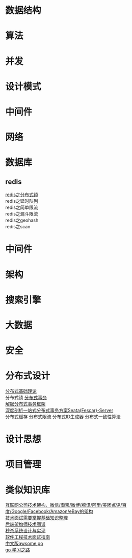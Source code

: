 # 数据结构
# 算法
# 并发
# 设计模式
# 中间件
# 网络
# 数据库
## redis
<a href="https://github.com/longshengguoji/architecture/blob/master/redis%E4%B9%8B%E5%88%86%E5%B8%83%E5%BC%8F%E9%94%81.md">redis之分布式锁</a><br/>
redis之延时队列<br/>
redis之简单限流<br/>
redis之漏斗限流<br/>
redis之geohash<br/>
redis之scan<br/>
# 中间件
# 架构
# 搜索引擎
# 大数据
# 安全
# 分布式设计
<a href="https://github.com/longshengguoji/architecture/blob/master/%E5%88%86%E5%B8%83%E5%BC%8F%E5%9F%BA%E7%A1%80%E4%B9%8B%E6%A0%B8%E5%BF%83%E7%90%86%E8%AE%BA.md">分布式基础理论</a><br/>
分布式锁
<a href="https://github.com/longshengguoji/architecture/blob/master/%E5%88%86%E5%B8%83%E5%BC%8F%E8%AE%BE%E8%AE%A1/%E5%88%86%E5%B8%83%E5%BC%8F%E4%BA%8B%E5%8A%A1.md">分布式事务</a><br/>
<a href= "https://github.com/javagrowing/JGrowing/blob/master/%E5%88%86%E5%B8%83%E5%BC%8F/%E5%88%86%E5%B8%83%E5%BC%8F%E4%BA%8B%E5%8A%A1/%E8%A7%A3%E5%AF%86%E5%88%86%E5%B8%83%E5%BC%8F%E4%BA%8B%E5%8A%A1%E6%A1%86%E6%9E%B6-Fescar.md">解密分布式事务框架</a><br/>
<a href="https://github.com/javagrowing/JGrowing/blob/master/%E5%88%86%E5%B8%83%E5%BC%8F/%E5%88%86%E5%B8%83%E5%BC%8F%E4%BA%8B%E5%8A%A1/%E6%B7%B1%E5%BA%A6%E5%89%96%E6%9E%90%E4%B8%80%E7%AB%99%E5%BC%8F%E5%88%86%E5%B8%83%E5%BC%8F%E4%BA%8B%E5%8A%A1%E6%96%B9%E6%A1%88Seata(Fescar)-Server.md">深度剖析一站式分布式事务方案Seata(Fescar)-Server</a><br/>
分布式缓存
分布式限流
分布式ID生成器
分布式一致性算法

# 设计思想
# 项目管理
# 类似知识库
<a href="https://github.com/davideuler/architecture.of.internet-product">互联网公司技术架构，微信/淘宝/微博/腾讯/阿里/美团点评/百度/Google/Facebook/Amazon/eBay的架构</a><br/>
<a href="https://github.com/CyC2018/CS-Notes">技术面试需要掌握基础知识整理</a><br/>
<a href="https://github.com/xingshaocheng/architect-awesome">后端架构师技术图谱</a><br/>
<a href="https://github.com/qiurunze123/miaosha">秒杀系统设计与实现</a><br/>
<a href="https://github.com/kdn251/interviews/blob/master/README-zh-cn.md">软件工程技术面试指南</a><br/>
<a href="https://github.com/hackstoic/golang-open-source-projects">中文版awsome go</a><br/>
<a href="https://github.com/developer-learning/learning-golang">go 学习之路</a><br/>
